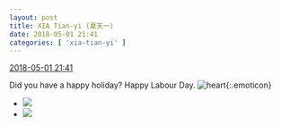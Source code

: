 ```yaml
---
layout: post
title: XIA Tian-yi (夏天一)
date: 2018-05-01 21:41
categories: [ 'xia-tian-yi' ]
---
```


<div class="weibo-info">
  <a href="https://weibo.com/6286030291/GeG4g8SzA">2018-05-01 21:41</a>
</div>

Did you have a happy holiday? Happy Labour Day. ![heart](https://img.t.sinajs.cn/t4/appstyle/expression/ext/normal/8a/2018new_xin_org.png){:.emoticon}

<!-- more -->

<ul class="weibo-pic-list-1">
  <li class="weibo-pic">
    <a href="http://wx2.sinaimg.cn/mw690/006RpxDlgy1fqw671gdvxj31sg2ds1l1.jpg"><img src="http://wx2.sinaimg.cn/thumb150/006RpxDlgy1fqw671gdvxj31sg2ds1l1.jpg"/></a>
  </li>
  <li class="weibo-pic">
    <a href="http://wx1.sinaimg.cn/mw690/006RpxDlgy1fqw66pdsnzj31sg2ds1l1.jpg"><img src="http://wx1.sinaimg.cn/thumb150/006RpxDlgy1fqw66pdsnzj31sg2ds1l1.jpg"/></a>
  </li>
</ul>
